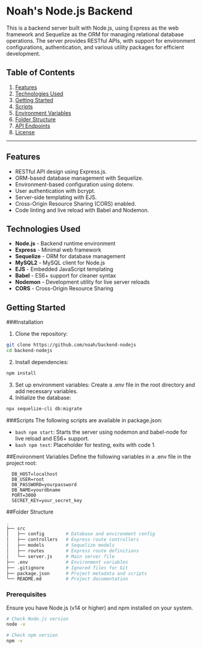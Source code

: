 # Noah's Node.js Backend

This is a backend server built with Node.js, using Express as the web framework and Sequelize as the ORM for managing relational database operations. The server provides RESTful APIs, with support for environment configurations, authentication, and various utility packages for efficient development.

## Table of Contents
1. [Features](#features)
2. [Technologies Used](#technologies-used)
3. [Getting Started](#getting-started)
4. [Scripts](#scripts)
5. [Environment Variables](#environment-variables)
6. [Folder Structure](#folder-structure)
7. [API Endpoints](#api-endpoints)
8. [License](#license)

---

## Features

- RESTful API design using Express.js.
- ORM-based database management with Sequelize.
- Environment-based configuration using dotenv.
- User authentication with bcrypt.
- Server-side templating with EJS.
- Cross-Origin Resource Sharing (CORS) enabled.
- Code linting and live reload with Babel and Nodemon.

## Technologies Used

- **Node.js** - Backend runtime environment
- **Express** - Minimal web framework
- **Sequelize** - ORM for database management
- **MySQL2** - MySQL client for Node.js
- **EJS** - Embedded JavaScript templating
- **Babel** - ES6+ support for cleaner syntax
- **Nodemon** - Development utility for live server reloads
- **CORS** - Cross-Origin Resource Sharing

## Getting Started
###Installation
1. Clone the repository: 
```bash
git clone https://github.com/noah/backend-nodejs
cd backend-nodejs
```
2. Install dependencies:
```bash
npm install
```
3. Set up environment variables:
Create a .env file in the root directory and add necessary variables.
4. Initialize the database:
```bash
npx sequelize-cli db:migrate
```
###Scripts
The following scripts are available in package.json:
- ```bash npm start```: Starts the server using nodemon and babel-node for live reload and ES6+ support.
- ```bash npm test```: Placeholder for testing, exits with code 1.

##Environment Variables
Define the following variables in a .env file in the project root:
```plaintext
  DB_HOST=localhost
  DB_USER=root
  DB_PASSWORD=yourpassword
  DB_NAME=yourdbname
  PORT=3000
  SECRET_KEY=your_secret_key
```
##Folder Structure

```bash
.
├── src
│   ├── config        # Database and environment config
│   ├── controllers   # Express route controllers
│   ├── models        # Sequelize models
│   ├── routes        # Express route definitions
│   └── server.js     # Main server file
├── .env              # Environment variables
├── .gitignore        # Ignored files for Git
├── package.json      # Project metadata and scripts
└── README.md         # Project documentation
```

### Prerequisites

Ensure you have Node.js (v14 or higher) and npm installed on your system.

```bash
# Check Node.js version
node -v

# Check npm version
npm -v

